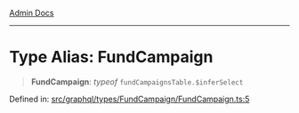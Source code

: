 [Admin Docs](/)

***

# Type Alias: FundCampaign

> **FundCampaign**: *typeof* `fundCampaignsTable.$inferSelect`

Defined in: [src/graphql/types/FundCampaign/FundCampaign.ts:5](https://github.com/NishantSinghhhhh/talawa-api/blob/f689e29732f10b6ae99c0bb4da8790277c8377f0/src/graphql/types/FundCampaign/FundCampaign.ts#L5)
